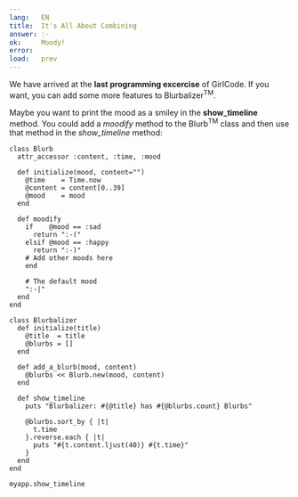 ```yaml
---
lang:   EN
title:  It's All About Combining
answer: :-
ok:     Moody!
error:
load:   prev
---
```


We have arrived at the __last programming excercise__ of GirlCode. If you want, you can add some
more features to Blurbalizer<sup>TM</sup>.

Maybe you want to print the mood as a smiley in the __show_timeline__ method. You could add
a _moodify_ method to the Blurb<sup>TM</sup> class and then use that method in the _show\_timeline_ method:

    class Blurb
      attr_accessor :content, :time, :mood

      def initialize(mood, content="")
        @time    = Time.now
        @content = content[0..39]
        @mood    = mood
      end

      def moodify
        if    @mood == :sad
          return ":-("
        elsif @mood == :happy
          return ":-)"
        # Add other moods here
        end

        # The default mood
        ":-|"
      end
    end

    class Blurbalizer
      def initialize(title)
        @title  = title
        @blurbs = []
      end

      def add_a_blurb(mood, content)
        @blurbs << Blurb.new(mood, content)
      end

      def show_timeline
        puts "Blurbalizer: #{@title} has #{@blurbs.count} Blurbs"

        @blurbs.sort_by { |t|
          t.time
        }.reverse.each { |t|
          puts "#{t.content.ljust(40)} #{t.time}"
        }
      end
    end

    myapp.show_timeline
